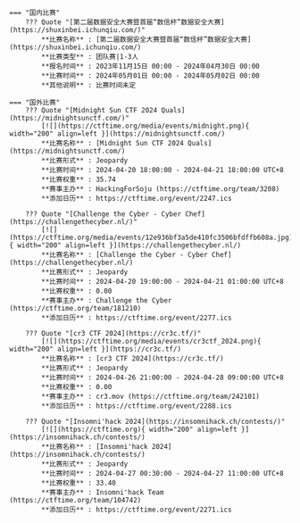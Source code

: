     === "国内比赛"
        ??? Quote "[第二届数据安全大赛暨首届“数信杯”数据安全大赛](https://shuxinbei.ichunqiu.com/)"  
            **比赛名称** : [第二届数据安全大赛暨首届“数信杯”数据安全大赛](https://shuxinbei.ichunqiu.com/)  
            **比赛类型** : 团队赛|1-3人  
            **报名时间** : 2023年11月15日 00:00 - 2024年04月30日 00:00  
            **比赛时间** : 2024年05月01日 00:00 - 2024年05月02日 00:00  
            **其他说明** : 比赛时间未定  
                
    === "国外比赛"
        ??? Quote "[Midnight Sun CTF 2024 Quals](https://midnightsunctf.com/)"  
            [![](https://ctftime.org/media/events/midnight.png){ width="200" align=left }](https://midnightsunctf.com/)  
            **比赛名称** : [Midnight Sun CTF 2024 Quals](https://midnightsunctf.com/)  
            **比赛形式** : Jeopardy  
            **比赛时间** : 2024-04-20 18:00:00 - 2024-04-21 18:00:00 UTC+8  
            **比赛权重** : 35.74  
            **赛事主办** : HackingForSoju (https://ctftime.org/team/3208)  
            **添加日历** : https://ctftime.org/event/2247.ics  
            
        ??? Quote "[Challenge the Cyber - Cyber Chef](https://challengethecyber.nl/)"  
            [![](https://ctftime.org/media/events/12e936bf3a5de410fc3506bfdffb608a.jpg){ width="200" align=left }](https://challengethecyber.nl/)  
            **比赛名称** : [Challenge the Cyber - Cyber Chef](https://challengethecyber.nl/)  
            **比赛形式** : Jeopardy  
            **比赛时间** : 2024-04-20 19:00:00 - 2024-04-21 01:00:00 UTC+8  
            **比赛权重** : 0.00  
            **赛事主办** : Challenge the Cyber (https://ctftime.org/team/181210)  
            **添加日历** : https://ctftime.org/event/2277.ics  
            
        ??? Quote "[cr3 CTF 2024](https://cr3c.tf/)"  
            [![](https://ctftime.org/media/events/cr3ctf_2024.png){ width="200" align=left }](https://cr3c.tf/)  
            **比赛名称** : [cr3 CTF 2024](https://cr3c.tf/)  
            **比赛形式** : Jeopardy  
            **比赛时间** : 2024-04-26 21:00:00 - 2024-04-28 09:00:00 UTC+8  
            **比赛权重** : 0.00  
            **赛事主办** : cr3.mov (https://ctftime.org/team/242101)  
            **添加日历** : https://ctftime.org/event/2288.ics  
            
        ??? Quote "[Insomni'hack 2024](https://insomnihack.ch/contests/)"  
            [![](https://ctftime.org){ width="200" align=left }](https://insomnihack.ch/contests/)  
            **比赛名称** : [Insomni'hack 2024](https://insomnihack.ch/contests/)  
            **比赛形式** : Jeopardy  
            **比赛时间** : 2024-04-27 00:30:00 - 2024-04-27 11:00:00 UTC+8  
            **比赛权重** : 33.40  
            **赛事主办** : Insomni'hack Team (https://ctftime.org/team/104742)  
            **添加日历** : https://ctftime.org/event/2271.ics  
            